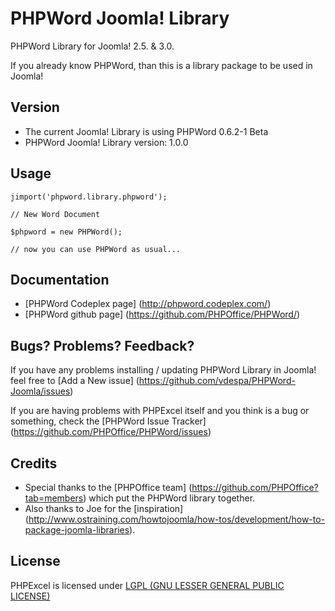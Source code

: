 PHPWord Joomla! Library
=======================

PHPWord Library for Joomla! 2.5. &amp; 3.0. 

If you already know PHPWord, than this is a library package to be used in Joomla!

Version
-------

* The current Joomla! Library is using PHPWord 0.6.2-1 Beta
* PHPWord Joomla! Library version: 1.0.0

Usage
-----

`jimport('phpword.library.phpword');  `

`// New Word Document  `

`$phpword = new PHPWord();  `

`// now you can use PHPWord as usual...  `

Documentation
-------------

* [PHPWord Codeplex page] (http://phpword.codeplex.com/)
* [PHPWord github page] (https://github.com/PHPOffice/PHPWord/)

Bugs? Problems? Feedback?
-------------------------

If you have any problems installing / updating PHPWord Library in Joomla! feel free to [Add a New issue] (https://github.com/vdespa/PHPWord-Joomla/issues)

If you are having problems with PHPExcel itself and you think is a bug or something, check the [PHPWord Issue Tracker] (https://github.com/PHPOffice/PHPWord/issues)

Credits
-------

* Special thanks to the [PHPOffice team] (https://github.com/PHPOffice?tab=members) which put the PHPWord library together.
* Also thanks to Joe for the [inspiration] (http://www.ostraining.com/howtojoomla/how-tos/development/how-to-package-joomla-libraries).


License
-------
PHPExcel is licensed under [LGPL (GNU LESSER GENERAL PUBLIC LICENSE)](https://github.com/PHPOffice/PHPExcel/blob/master/license.md)

